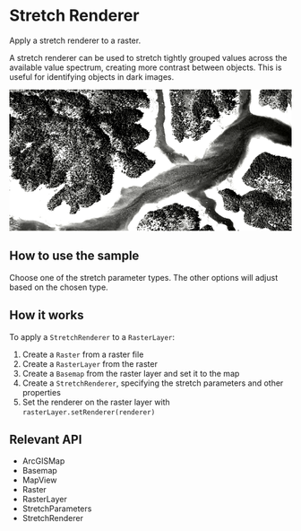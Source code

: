 # Stretch Renderer

Apply a stretch renderer to a raster.

A stretch renderer can be used to stretch tightly grouped values 
across the available value spectrum, creating more contrast between objects. This is useful for identifying objects 
in dark images.

![](StretchRenderer.png)

## How to use the sample

Choose one of the stretch parameter types. The other options will adjust based on the chosen type.

## How it works

To apply a `StretchRenderer` to a `RasterLayer`:

  1. Create a `Raster` from a raster file
  2. Create a `RasterLayer` from the raster
  3. Create a `Basemap` from the raster layer and set it to the map
  4. Create a `StretchRenderer`, specifying the stretch parameters and other properties
  5. Set the renderer on the raster layer with `rasterLayer.setRenderer(renderer)`


## Relevant API


*   ArcGISMap
*   Basemap
*   MapView
*   Raster
*   RasterLayer
*   StretchParameters
*   StretchRenderer

